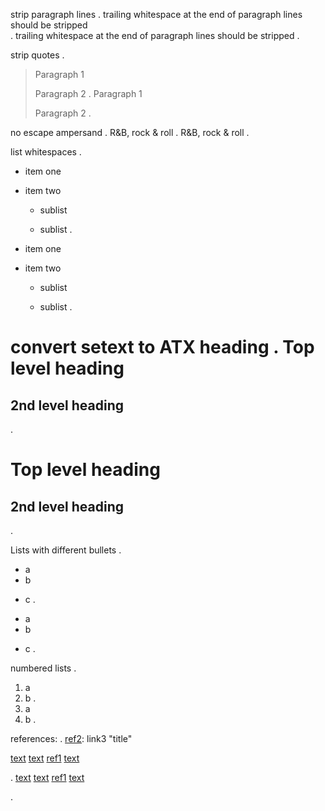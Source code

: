strip paragraph lines
.
trailing whitespace 
at the end of paragraph lines 
should be stripped                   
.
trailing whitespace
at the end of paragraph lines
should be stripped
.

strip quotes
.
> Paragraph 1
> 
> Paragraph 2
.
> Paragraph 1
>
> Paragraph 2
.

no escape ampersand
.
R&B, rock & roll
.
R&B, rock & roll
.

list whitespaces
.
- item one
  
- item two
  - sublist
  
  - sublist
.
- item one

- item two

  - sublist

  - sublist
.

convert setext to ATX heading
.
Top level heading
=========

2nd level heading
---------
.
# Top level heading

## 2nd level heading
.

Lists with different bullets
.
- a
- b
* c
.
- a
- b

* c
.

numbered lists
.
1. a
2. b
.
1. a
1. b
.

references:
.
[ref2]: link3 "title"

[text](link1) [text](link2 "title") [ref1] [text][ref1]

[ref1]: link4
.
[text](<link1>) [text](<link2> "title") [ref1][ref1] [text][ref1]

[ref1]: link4
[ref2]: link3 "title"
.
